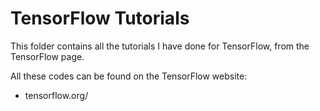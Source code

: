 # TensorFlow Tutorials

This folder contains all the tutorials I have done for TensorFlow, from the TensorFlow page.

All these codes can be found on the TensorFlow website:

- tensorflow.org/
